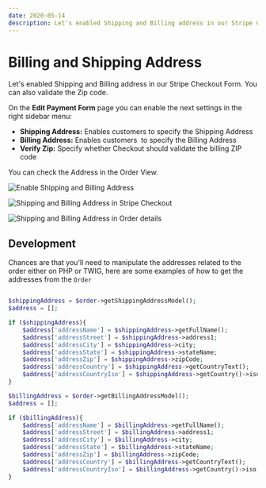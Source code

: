 ```yaml
---
date: 2020-05-14
description: Let's enabled Shipping and Billing address in our Stripe Checkout Form. You can also validate the Zip code.
---
```


# Billing and Shipping Address

Let's enabled Shipping and Billing address in our Stripe Checkout Form. You can also validate the Zip code.

On the **Edit Payment Form** page you can enable the next settings in the right sidebar menu:

*   **Shipping Address:** Enables customers to specify the Shipping Address
*   **Billing Address:** Enables customers  to specify the Billing Address
*   **Verify Zip:** Specify whether Checkout should validate the billing ZIP code

You can check the Address in the Order View.


![Enable Shipping and Billing Address](https://enupal.com/assets/docs/26-stripe-payments.png)

![Shipping and Billing Address in Stripe Checkout](https://enupal.com/assets/docs/27-stripe-payments.png)

![Shipping and Billing Address in Order details](https://enupal.com/assets/docs/28-stripe-payments.png)

## Development

Chances are that you'll need to manipulate the addresses related to the order either on PHP or TWIG, here are some examples of how to get the addresses from the `Order`


```php

$shippingAddress = $order->getShippingAddressModel();
$address = [];

if ($shippingAddress){
    $address['addressName'] = $shippingAddress->getFullName();
    $address['addressStreet'] = $shippingAddress->address1;
    $address['addressCity'] = $shippingAddress->city;
    $address['addressState'] = $shippingAddress->stateName;
    $address['addressZip'] = $shippingAddress->zipCode;
    $address['addressCountry'] = $shippingAddress->getCountryText();
    $address['addressCountryIso'] = $shippingAddress->getCountry()->iso;
}

$billingAddress = $order->getBillingAddressModel();
$address = [];

if ($billingAddress){
    $address['addressName'] = $billingAddress->getFullName();
    $address['addressStreet'] = $billingAddress->address1;
    $address['addressCity'] = $billingAddress->city;
    $address['addressState'] = $billingAddress->stateName;
    $address['addressZip'] = $billingAddress->zipCode;
    $address['addressCountry'] = $billingAddress->getCountryText();
    $address['addressCountryIso'] = $billingAddress->getCountry()->iso;
}

```


